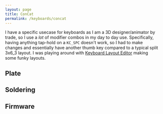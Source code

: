 ```yaml
---
layout: page
title: ConCat
permalink: /keyboards/concat
---
```


I have a specific usecase for keyboards as I am a 3D designer/animator by trade, so I use a _lot_ of modifier combos in my day to day use. Specifically, having anything tap-hold on a `KC_SPC` doesn't work, so I had to make changes and essentially have another thumb key compared to a typical split 3x6_3 layout.
I was playing around with [Keyboard Layout Editor](www.keyboard-layout-editor.com) making some funky layouts.

## Plate


## Soldering


## Firmware


